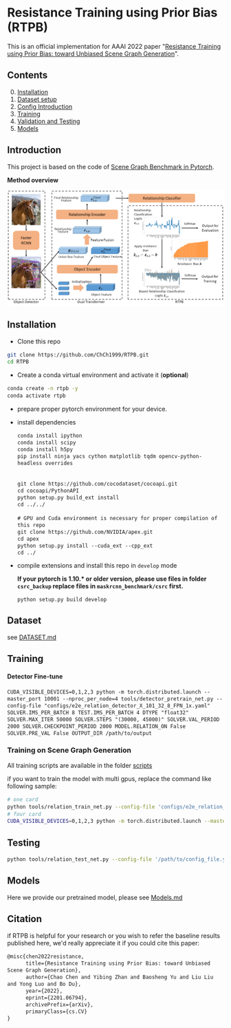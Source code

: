 # Resistance Training using Prior Bias (RTPB)
This is an official implementation for AAAI 2022 paper "[Resistance Training using Prior Bias: toward Unbiased Scene Graph Generation](https://arxiv.org/abs/2201.06794)". 



## Contents

0. [Installation](#Installation)
1. [Dataset setup](#Dataset-setup)
2. [Config Introduction](#Config-Introduction)
3. [Training](#Training)
4. [Validation and Testing](#Validation-and-Testing)
5. [Models](#Models)

## Introduction

This project is based on the code of [Scene Graph Benchmark in Pytorch](https://github.com/KaihuaTang/Scene-Graph-Benchmark.pytorch). 

**Method overview**

![overall structure](assets/model.png)



## Installation

- Clone this repo
```bash
git clone https://github.com/ChCh1999/RTPB.git
cd RTPB
```

-  Create a conda virtual environment and activate it (**optional**)
```bash
conda create -n rtpb -y
conda activate rtpb
```

- prepare proper pytorch environment for your device. 

+ install dependencies

  ```
  conda install ipython
  conda install scipy
  conda install h5py
  pip install ninja yacs cython matplotlib tqdm opencv-python-headless overrides
  
  
  git clone https://github.com/cocodataset/cocoapi.git
  cd cocoapi/PythonAPI
  python setup.py build_ext install
  cd ../../
  
  # GPU and Cuda environment is necessary for proper compilation of this repo
  git clone https://github.com/NVIDIA/apex.git
  cd apex
  python setup.py install --cuda_ext --cpp_ext
  cd ../
  ```

  

- compile extensions and install this repo in `develop` mode

  **If your pytorch is 1.10.\* or older version, please use files in folder `csrc_backup` replace files in `maskrcnn_benchmark/csrc` first.**

  ```
  python setup.py build develop
  ```

  

## Dataset
see [DATASET.md](./DATASET.md)




## Training
#### Detector Fine-tune

```
CUDA_VISIBLE_DEVICES=0,1,2,3 python -m torch.distributed.launch --master_port 10001 --nproc_per_node=4 tools/detector_pretrain_net.py --config-file "configs/e2e_relation_detector_X_101_32_8_FPN_1x.yaml" SOLVER.IMS_PER_BATCH 8 TEST.IMS_PER_BATCH 4 DTYPE "float32" SOLVER.MAX_ITER 50000 SOLVER.STEPS "(30000, 45000)" SOLVER.VAL_PERIOD 2000 SOLVER.CHECKPOINT_PERIOD 2000 MODEL.RELATION_ON False SOLVER.PRE_VAL False OUTPUT_DIR /path/to/output 
```

###  Training on Scene Graph Generation

All training scripts are available in the folder [scripts](./scripts/)

if you want to train the model with multi gpus, replace the command like following sample:
```bash
# one card
python tools/relation_train_net.py --config-file 'configs/e2e_relation_X_101_32_8_FPN_1x_trans_predcls.yaml' SOLVER.IMS_PER_BATCH 16 TEST.IMS_PER_BATCH 1 DTYPE float32 SOLVER.MAX_ITER 18000 SOLVER.STEPS '(10000,16000)' SOLVER.WARMUP_ITERS 500 GLOVE_DIR /public/data1/users/chenchao278/model/glove MODEL.PRETRAINED_DETECTOR_CKPT $DET_CKPT OUTPUT_DIR $OUT_PATH SOLVER.PRE_VAL False MODEL.ROI_RELATION_HEAD.PREDICTOR 'DualTransPredictor' MODEL.ROI_RELATION_HEAD.DUAL_TRANS.USE_GRAPH_ENCODE True MODEL.ROI_RELATION_HEAD.DUAL_TRANS.GRAPH_ENCODE_STRATEGY trans
# four card
CUDA_VISIBLE_DEVICES=0,1,2,3 python -m torch.distributed.launch --master_port 10001 --nproc_per_node=4 --config-file 'configs/e2e_relation_X_101_32_8_FPN_1x_trans_predcls.yaml' SOLVER.IMS_PER_BATCH 16 TEST.IMS_PER_BATCH 4 DTYPE float32 SOLVER.MAX_ITER 18000 SOLVER.STEPS '(10000,16000)' SOLVER.WARMUP_ITERS 500 GLOVE_DIR /public/data1/users/chenchao278/model/glove MODEL.PRETRAINED_DETECTOR_CKPT $DET_CKPT OUTPUT_DIR $OUT_PATH SOLVER.PRE_VAL False MODEL.ROI_RELATION_HEAD.PREDICTOR 'DualTransPredictor' MODEL.ROI_RELATION_HEAD.DUAL_TRANS.USE_GRAPH_ENCODE True MODEL.ROI_RELATION_HEAD.DUAL_TRANS.GRAPH_ENCODE_STRATEGY trans
```


## Testing
```bash
python tools/relation_test_net.py --config-file '/path/to/config_file.yaml'
```


## Models
Here we provide our pretrained model, please see [Models.md](./Models.md)


## Citation

if RTPB is helpful for your research or you wish to refer the baseline results published here, we'd really appreciate it if you could cite this paper:
```
@misc{chen2022resistance,
      title={Resistance Training using Prior Bias: toward Unbiased Scene Graph Generation}, 
      author={Chao Chen and Yibing Zhan and Baosheng Yu and Liu Liu and Yong Luo and Bo Du},
      year={2022},
      eprint={2201.06794},
      archivePrefix={arXiv},
      primaryClass={cs.CV}
}
```

